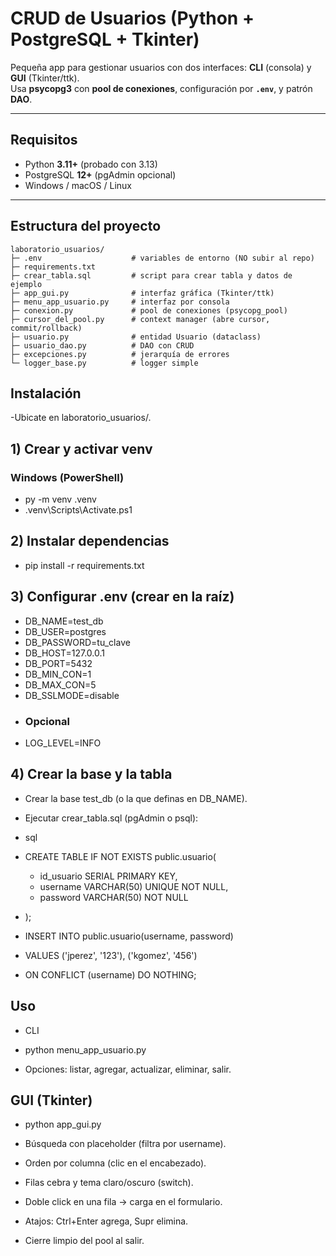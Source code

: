 # CRUD de Usuarios (Python + PostgreSQL + Tkinter)

Pequeña app para gestionar usuarios con dos interfaces: **CLI** (consola) y **GUI** (Tkinter/ttk).  
Usa **psycopg3** con **pool de conexiones**, configuración por **`.env`**, y patrón **DAO**.

---

## Requisitos
- Python **3.11+** (probado con 3.13)
- PostgreSQL **12+** (pgAdmin opcional)
- Windows / macOS / Linux

---

## Estructura del proyecto
```text
laboratorio_usuarios/
├─ .env                    # variables de entorno (NO subir al repo)
├─ requirements.txt
├─ crear_tabla.sql         # script para crear tabla y datos de ejemplo
├─ app_gui.py              # interfaz gráfica (Tkinter/ttk)
├─ menu_app_usuario.py     # interfaz por consola
├─ conexion.py             # pool de conexiones (psycopg_pool)
├─ cursor_del_pool.py      # context manager (abre cursor, commit/rollback)
├─ usuario.py              # entidad Usuario (dataclass)
├─ usuario_dao.py          # DAO con CRUD
├─ excepciones.py          # jerarquía de errores
└─ logger_base.py          # logger simple
```

## Instalación
-Ubicate en laboratorio_usuarios/.

## 1) Crear y activar venv
### Windows (PowerShell)
- py -m venv .venv
- .venv\Scripts\Activate.ps1


## 2) Instalar dependencias
- pip install -r requirements.txt


## 3) Configurar .env (crear en la raíz)
- DB_NAME=test_db
- DB_USER=postgres
- DB_PASSWORD=tu_clave
- DB_HOST=127.0.0.1
- DB_PORT=5432
- DB_MIN_CON=1
- DB_MAX_CON=5
- DB_SSLMODE=disable
- ### Opcional
- LOG_LEVEL=INFO


## 4) Crear la base y la tabla
- Crear la base test_db (o la que definas en DB_NAME).
- Ejecutar crear_tabla.sql (pgAdmin o psql):

- sql
- CREATE TABLE IF NOT EXISTS public.usuario(
  - id_usuario SERIAL PRIMARY KEY,
  - username   VARCHAR(50) UNIQUE NOT NULL,
  - password   VARCHAR(50) NOT NULL
- );

- INSERT INTO public.usuario(username, password)
- VALUES ('jperez', '123'), ('kgomez', '456')
- ON CONFLICT (username) DO NOTHING;



## Uso
- CLI
- python menu_app_usuario.py

- Opciones: listar, agregar, actualizar, eliminar, salir.

## GUI (Tkinter)
- python app_gui.py

- Búsqueda con placeholder (filtra por username).
- Orden por columna (clic en el encabezado).
- Filas cebra y tema claro/oscuro (switch).
- Doble click en una fila → carga en el formulario.
- Atajos: Ctrl+Enter agrega, Supr elimina.
- Cierre limpio del pool al salir.
